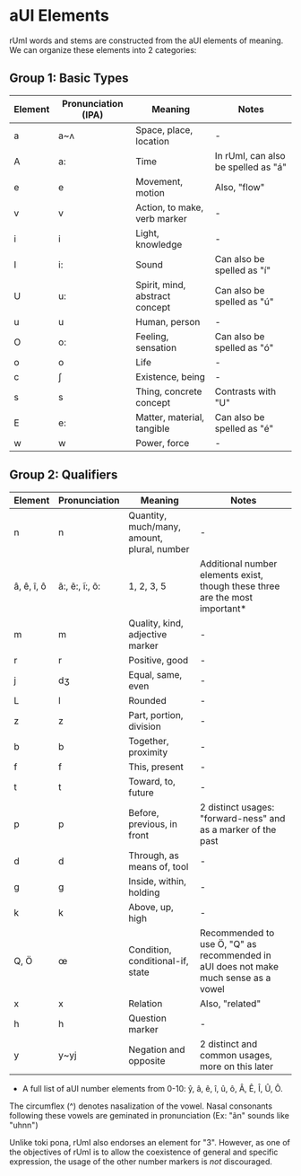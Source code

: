 # aUI Elements
rUmI words and stems are constructed from the aUI elements of meaning. We can organize these elements into 2 categories:

## Group 1: Basic Types

|Element|Pronunciation (IPA)|Meaning|Notes|
|-------|-------|---|-------------|
|a|a~ʌ|Space, place, location|-|
|A|a:|Time|In rUmI, can also be spelled as "á"|
|e|e|Movement, motion|Also, "flow"|
|v|v|Action, to make, verb marker|-|
|i|i|Light, knowledge|-|
|I|i:|Sound|Can also be spelled as "í"|
|U|u:|Spirit, mind, abstract concept|Can also be spelled as "ú"|
|u|u|Human, person|-|
|O|o:|Feeling, sensation|Can also be spelled as "ó"|
|o|o|Life|-|
|c|ʃ|Existence, being|-|
|s|s|Thing, concrete concept|Contrasts with "U"|
|E|e:|Matter, material, tangible|Can also be spelled as "é"|
|w|w|Power, force|-|

## Group 2: Qualifiers

|Element|Pronunciation|Meaning|Notes|
|-------|----|-------|-------------|
|n|n|Quantity, much/many, amount, plural, number|-|
|â, ê, î, ô|ã:, ẽ:, ĩ:, õ:|1, 2, 3, 5|Additional number elements exist, though these three are the most important*|
|m|m|Quality, kind, adjective marker|-|
|r|r|Positive, good|-|
|j|dʒ|Equal, same, even|-|
|L|l|Rounded|-|
|z|z|Part, portion, division|-|
|b|b|Together, proximity|-|
|f|f|This, present|-|
|t|t|Toward, to, future|-|
|p|p|Before, previous, in front|2 distinct usages: "forward-ness" and as a marker of the past|
|d|d|Through, as means of, tool|-|
|g|g|Inside, within, holding|-|
|k|k|Above, up, high|-|
|Q, Ö|œ|Condition, conditional-if, state|Recommended to use Ö, "Q" as recommended in aUI does not make much sense as a vowel|
|x|x|Relation|Also, "related"|
|h|h|Question marker|-|
|y|y~yj|Negation and opposite|2 distinct and common usages, more on this later|


* A full list of aUI number elements from 0-10: ŷ, â, ê, î, û, ô, Â, Ê, Î, Û, Ô.

The circumflex (^) denotes nasalization of the vowel. Nasal consonants following these vowels are geminated in pronunciation (Ex: "ãn" sounds like "uhnn")


Unlike toki pona, rUmI also endorses an element for "3". However, as one of the objectives of rUmI is to allow the coexistence of general and specific expression,
 the usage of the other number markers is *not* discouraged.
